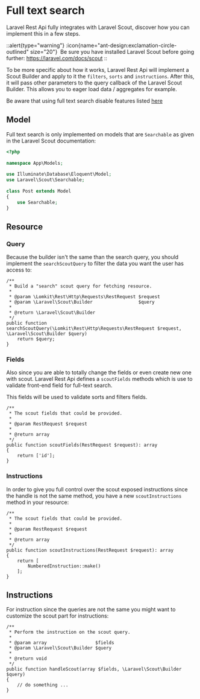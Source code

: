 # Full text search

Laravel Rest Api fully integrates with Laravel Scout, discover how you can implement this in a few steps.

::alert{type="warning"}
:icon{name="ant-design:exclamation-circle-outlined" size="20"}&nbsp;
Be sure you have installed Laravel Scout before going further: https://laravel.com/docs/scout
::

To be more specific about how it works, Laravel Rest Api will implement a Scout Builder and apply to it the `filters`, `sorts` and `instructions`. After this, it will pass other parameters to the query callback of the Laravel Scout Builder. This allows you to eager load data / aggregates for example.

Be aware that using full text search disable features listed [here](/endpoints/search#text)

## Model

Full text search is only implemented on models that are `Searchable` as given in the Laravel Scout documentation:

```php
<?php
 
namespace App\Models;
 
use Illuminate\Database\Eloquent\Model;
use Laravel\Scout\Searchable;
 
class Post extends Model
{
    use Searchable;
}
```

## Resource

### Query

Because the builder isn't the same than the search query, you should implement the `searchScoutQuery` to filter the data you want the user has access to:

```php[UserResource.php]
/**
 * Build a "search" scout query for fetching resource.
 *
 * @param \Lomkit\Rest\Http\Requests\RestRequest $request
 * @param \Laravel\Scout\Builder                 $query
 *
 * @return \Laravel\Scout\Builder
 */
public function searchScoutQuery(\Lomkit\Rest\Http\Requests\RestRequest $request, \Laravel\Scout\Builder $query)
    return $query;
}
```

### Fields

Also since you are able to totally change the fields or even create new one with scout. Laravel Rest Api defines a `scoutFields` methods which is use to validate front-end field for full-text search.

This fields will be used to validate sorts and filters fields.

```php[UserResource.php]
/**
 * The scout fields that could be provided.
 *
 * @param RestRequest $request
 *
 * @return array
 */
public function scoutFields(RestRequest $request): array
{
    return ['id'];
}
```

### Instructions

In order to give you full control over the scout exposed instructions since the handle is not the same method, you have a new `scoutInstructions` method in your resource:

```php[UserResource.php]
/**
 * The scout fields that could be provided.
 *
 * @param RestRequest $request
 *
 * @return array
 */
public function scoutInstructions(RestRequest $request): array
{
    return [
        NumberedInstruction::make()
    ];
}
```

## Instructions

For instruction since the queries are not the same you might want to customize the scout part for instructions:

```php[MyInstruction.php]
/**
 * Perform the instruction on the scout query.
 *
 * @param array                  $fields
 * @param \Laravel\Scout\Builder $query
 *
 * @return void
 */
public function handleScout(array $fields, \Laravel\Scout\Builder $query)
{
    // do something ...
}
```

